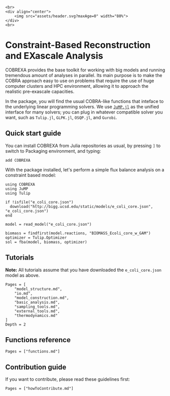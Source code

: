 ```@raw html
<br>
<div align="center">
    <img src="assets/header.svg?maxAge=0" width="80%">
</div>
<br>
```

# Constraint-Based Reconstruction and EXascale Analysis

COBREXA provides the base toolkit for working with big models and running
tremendous amount of analyses in parallel. Its main purpose is to make the
COBRA approach easy to use on problems that require the use of huge computer
clusters and HPC environment, allowing it to approach the realistic
pre-exascale capacities.

In the package, you will find the usual COBRA-like functions that inteface to
the underlying linear programming solvers. We use
[`JuMP.jl`](https://github.com/jump-dev/JuMP.jl) as the unified interface for
many solvers; you can plug in whatever compatible solver you want, such as
`Tulip.jl`, `GLPK.jl`, `OSQP.jl`, and `Gurobi`.

## Quick start guide

You can install COBREXA from Julia repositories as usual, by pressing `]` to
switch to Packaging environment, and typing:
```
add COBREXA
```

With the package installed, let's perform a simple flux balance analysis on a
constraint based model:

```@example intro
using COBREXA
using JuMP
using Tulip

if !isfile("e_coli_core.json")
  download("http://bigg.ucsd.edu/static/models/e_coli_core.json", "e_coli_core.json")
end

model = read_model("e_coli_core.json")

biomass = findfirst(model.reactions, "BIOMASS_Ecoli_core_w_GAM")
optimizer = Tulip.Optimizer
sol = fba(model, biomass, optimizer)
```

## Tutorials

**Note:** All tutorials assume that you have downloaded the `e_coli_core.json`
model as above.

```@contents
Pages = [
    "model_structure.md",
    "io.md",
    "model_construction.md",
    "basic_analysis.md",
    "sampling_tools.md",
    "external_tools.md",
    "thermodynamics.md"
]
Depth = 2
```

## Functions reference

```@contents
Pages = ["functions.md"]
```

## Contribution guide

If you want to contribute, please read these guidelines first:

```@contents
Pages = ["howToContribute.md"]
```
